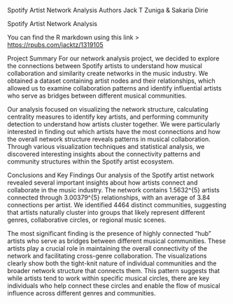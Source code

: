 Spotify Artist Network Analysis
Authors
Jack T Zuniga & Sakaria Dirie


Spotify Artist Network Analysis 

You can find the R markdown using this link > https://rpubs.com/jacktz/1319105

Project Summary
For our network analysis project, we decided to explore the connections between Spotify artists to understand how musical collaboration and similarity create networks in the music industry. We obtained a dataset containing artist nodes and their relationships, which allowed us to examine collaboration patterns and identify influential artists who serve as bridges between different musical communities.

Our analysis focused on visualizing the network structure, calculating centrality measures to identify key artists, and performing community detection to understand how artists cluster together. We were particularly interested in finding out which artists have the most connections and how the overall network structure reveals patterns in musical collaboration. Through various visualization techniques and statistical analysis, we discovered interesting insights about the connectivity patterns and community structures within the Spotify artist ecosystem.


Conclusions and Key Findings
Our analysis of the Spotify artist network revealed several important insights about how artists connect and collaborate in the music industry. The network contains 1.5632^{5} artists connected through 3.00379^{5} relationships, with an average of 3.84 connections per artist. We identified 4464 distinct communities, suggesting that artists naturally cluster into groups that likely represent different genres, collaborative circles, or regional music scenes.

The most significant finding is the presence of highly connected “hub” artists who serve as bridges between different musical communities. These artists play a crucial role in maintaining the overall connectivity of the network and facilitating cross-genre collaboration. The visualizations clearly show both the tight-knit nature of individual communities and the broader network structure that connects them. This pattern suggests that while artists tend to work within specific musical circles, there are key individuals who help connect these circles and enable the flow of musical influence across different genres and communities.
